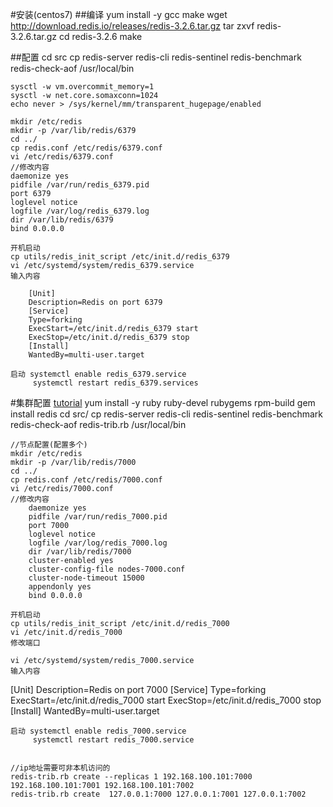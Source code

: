#安装(centos7)
##编译
	yum install -y gcc make
	wget  http://download.redis.io/releases/redis-3.2.6.tar.gz
	tar zxvf  redis-3.2.6.tar.gz
	cd redis-3.2.6
	make
	
##配置
	cd src
	cp redis-server redis-cli redis-sentinel redis-benchmark redis-check-aof  /usr/local/bin

	sysctl -w vm.overcommit_memory=1
	sysctl -w net.core.somaxconn=1024
	echo never > /sys/kernel/mm/transparent_hugepage/enabled

	mkdir /etc/redis
	mkdir -p /var/lib/redis/6379
	cd ../
	cp redis.conf /etc/redis/6379.conf
	vi /etc/redis/6379.conf
	//修改内容
	daemonize yes
	pidfile /var/run/redis_6379.pid
	port 6379
	loglevel notice
	logfile /var/log/redis_6379.log
	dir /var/lib/redis/6379
	bind 0.0.0.0

	开机启动
	cp utils/redis_init_script /etc/init.d/redis_6379
	vi /etc/systemd/system/redis_6379.service
	输入内容

		[Unit]
		Description=Redis on port 6379
		[Service]
		Type=forking
		ExecStart=/etc/init.d/redis_6379 start
		ExecStop=/etc/init.d/redis_6379 stop
		[Install]
		WantedBy=multi-user.target
     
    启动 systemctl enable redis_6379.service
    	 systemctl restart redis_6379.services 	


#集群配置
[tutorial](http://www.redis.cn/topics/cluster-tutorial.html)
    yum install -y ruby ruby-devel rubygems rpm-build
    gem install redis
    cd src/
    cp redis-server redis-cli redis-sentinel redis-benchmark redis-check-aof  redis-trib.rb /usr/local/bin

    //节点配置(配置多个)
    mkdir /etc/redis
    mkdir -p /var/lib/redis/7000
	cd ../
	cp redis.conf /etc/redis/7000.conf
	vi /etc/redis/7000.conf
	//修改内容
		daemonize yes
		pidfile /var/run/redis_7000.pid
		port 7000
		loglevel notice
		logfile /var/log/redis_7000.log
		dir /var/lib/redis/7000
		cluster-enabled yes
		cluster-config-file nodes-7000.conf
		cluster-node-timeout 15000
		appendonly yes
		bind 0.0.0.0

	开机启动
	cp utils/redis_init_script /etc/init.d/redis_7000
	vi /etc/init.d/redis_7000
	修改端口

	vi /etc/systemd/system/redis_7000.service
	输入内容

[Unit]
Description=Redis on port 7000
[Service]
Type=forking
ExecStart=/etc/init.d/redis_7000 start
ExecStop=/etc/init.d/redis_7000 stop
[Install]
WantedBy=multi-user.target
     
    启动 systemctl enable redis_7000.service
    	 systemctl restart redis_7000.service	

    
    //ip地址需要可非本机访问的
    redis-trib.rb create --replicas 1 192.168.100.101:7000 192.168.100.101:7001 192.168.100.101:7002
    redis-trib.rb create  127.0.0.1:7000 127.0.0.1:7001 127.0.0.1:7002

    


